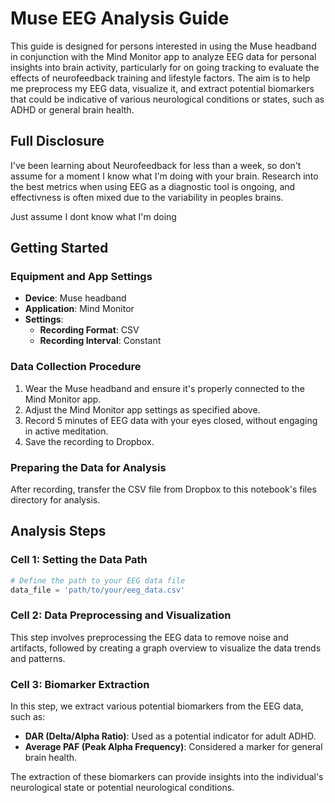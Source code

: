 # Muse EEG Analysis Guide

This guide is designed for persons interested in using the Muse headband in conjunction with the Mind Monitor app to analyze EEG data for personal insights into brain activity, particularly for on going tracking to evaluate the effects of neurofeedback training and lifestyle factors. The aim is to help me preprocess my EEG data, visualize it, and extract potential biomarkers that could be indicative of various neurological conditions or states, such as ADHD or general brain health.

## Full Disclosure

I've been learning about Neurofeedback for less than a week, so don't assume for a moment I know what I'm doing with your brain. Research into the best metrics when using EEG as a diagnostic tool is ongoing, and effectivness is often mixed due to the variability in peoples brains.

Just assume I dont know what I'm doing

## Getting Started

### Equipment and App Settings

- **Device**: Muse headband
- **Application**: Mind Monitor
- **Settings**:
  - **Recording Format**: CSV
  - **Recording Interval**: Constant

### Data Collection Procedure

1. Wear the Muse headband and ensure it's properly connected to the Mind Monitor app.
2. Adjust the Mind Monitor app settings as specified above.
3. Record 5 minutes of EEG data with your eyes closed, without engaging in active meditation.
4. Save the recording to Dropbox.

### Preparing the Data for Analysis

After recording, transfer the CSV file from Dropbox to this notebook's files directory for analysis.

## Analysis Steps

### Cell 1: Setting the Data Path

```python
# Define the path to your EEG data file
data_file = 'path/to/your/eeg_data.csv'
```

### Cell 2: Data Preprocessing and Visualization

This step involves preprocessing the EEG data to remove noise and artifacts, followed by creating a graph overview to visualize the data trends and patterns.

### Cell 3: Biomarker Extraction

In this step, we extract various potential biomarkers from the EEG data, such as:

- **DAR (Delta/Alpha Ratio)**: Used as a potential indicator for adult ADHD.
- **Average PAF (Peak Alpha Frequency)**: Considered a marker for general brain health.

The extraction of these biomarkers can provide insights into the individual's neurological state or potential neurological conditions.
